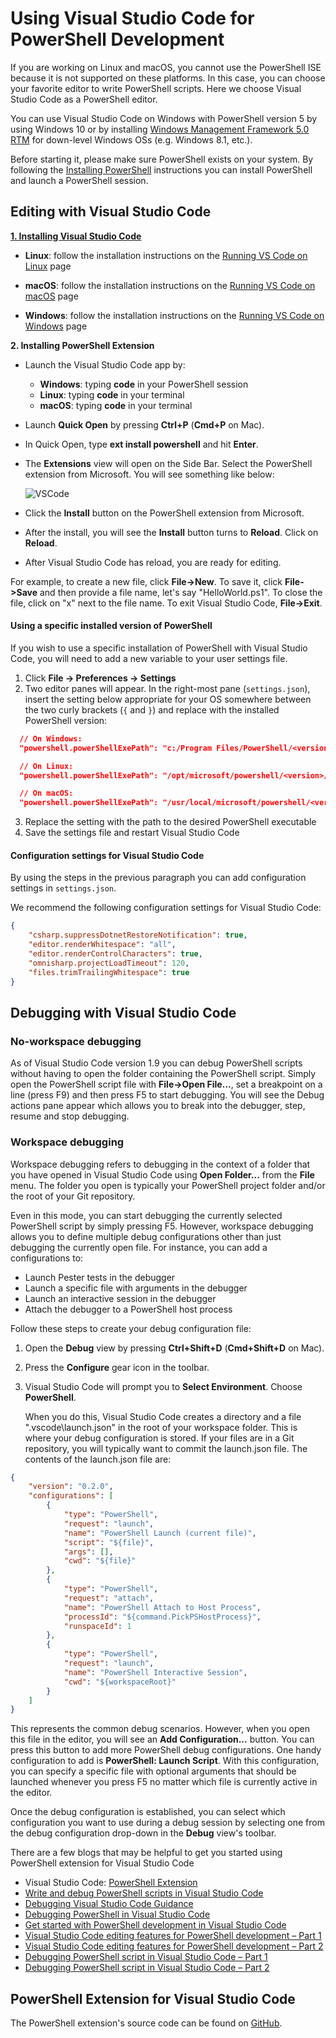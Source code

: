 Using Visual Studio Code for PowerShell Development
====

If you are working on Linux and macOS, you cannot use the PowerShell ISE because it is not supported on these platforms.
In this case, you can choose your favorite editor to write PowerShell scripts.
Here we choose Visual Studio Code as a PowerShell editor.

You can use Visual Studio Code on Windows with PowerShell version 5 by using Windows 10 or by installing [Windows Management Framework 5.0 RTM](https://www.microsoft.com/en-us/download/details.aspx?id=50395) for down-level Windows OSs (e.g. Windows 8.1, etc.).

Before starting it, please make sure PowerShell exists on your system.
By following the [Installing PowerShell](./README.md#installing-powershell) instructions you can install PowerShell and launch a PowerShell session.

Editing with Visual Studio Code
----
[**1. Installing Visual Studio Code**](https://code.visualstudio.com/Docs/setup/setup-overview)

* **Linux**: follow the installation instructions on the [Running VS Code on Linux](https://code.visualstudio.com/docs/setup/linux) page

* **macOS**: follow the installation instructions on the [Running VS Code on macOS](https://code.visualstudio.com/docs/setup/mac) page

* **Windows**: follow the installation instructions on the [Running VS Code on Windows](https://code.visualstudio.com/docs/setup/windows) page


**2. Installing PowerShell Extension**

- Launch the Visual Studio Code app by:
    * **Windows**:      typing **code** in your PowerShell session
    * **Linux**:        typing **code** in your terminal
    * **macOS**:        typing **code** in your terminal

- Launch **Quick Open** by pressing **Ctrl+P** (**Cmd+P** on Mac).
- In Quick Open, type **ext install powershell** and hit **Enter**.
- The **Extensions** view will open on the Side Bar. Select the PowerShell extension from Microsoft.
  You will see something like below:

  ![VSCode](vscode.png)

- Click the **Install** button on the PowerShell extension from Microsoft.
- After the install, you will see the **Install** button turns to **Reload**.
  Click on **Reload**.
- After Visual Studio Code has reload, you are ready for editing.

For example, to create a new file, click **File->New**.
To save it, click **File->Save** and then provide a file name, let's say "HelloWorld.ps1".
To close the file, click on "x" next to the file name.
To exit Visual Studio Code, **File->Exit**.

#### Using a specific installed version of PowerShell

If you wish to use a specific installation of PowerShell with Visual Studio Code, you will need to add a new variable to your user settings file.

1. Click **File -> Preferences -> Settings**
2. Two editor panes will appear.
   In the right-most pane (`settings.json`), insert the setting below appropriate for your OS somewhere between the two curly brackets (`{` and `}`) and replace *<version>* with the installed PowerShell version:

  ```json
    // On Windows:
    "powershell.powerShellExePath": "c:/Program Files/PowerShell/<version>/powershell.exe"

    // On Linux:
    "powershell.powerShellExePath": "/opt/microsoft/powershell/<version>/powershell"

    // On macOS:
    "powershell.powerShellExePath": "/usr/local/microsoft/powershell/<version>/powershell"
  ```

3. Replace the setting with the path to the desired PowerShell executable
4. Save the settings file and restart Visual Studio Code

#### Configuration settings for Visual Studio Code

By using the steps in the previous paragraph you can add configuration settings in `settings.json`.

We recommend the following configuration settings for Visual Studio Code:

```json
{
    "csharp.suppressDotnetRestoreNotification": true,
    "editor.renderWhitespace": "all",
    "editor.renderControlCharacters": true,
    "omnisharp.projectLoadTimeout": 120,
    "files.trimTrailingWhitespace": true
}
```

Debugging with Visual Studio Code
----
### No-workspace debugging
As of Visual Studio Code version 1.9 you can debug PowerShell scripts without having to open the folder containing the PowerShell script.
Simply open the PowerShell script file with **File->Open File...**, set a breakpoint on a line (press F9) and then press F5 to start debugging.
You will see the Debug actions pane appear which allows you to break into the debugger, step, resume and stop debugging.

### Workspace debugging
Workspace debugging refers to debugging in the context of a folder that you have opened in Visual Studio Code using **Open Folder...** from the **File** menu.
The folder you open is typically your PowerShell project folder and/or the root of your Git repository.

Even in this mode, you can start debugging the currently selected PowerShell script by simply pressing F5.
However, workspace debugging allows you to define multiple debug configurations other than just debugging the currently open file.
For instance, you can add a configurations to:

* Launch Pester tests in the debugger
* Launch a specific file with arguments in the debugger
* Launch an interactive session in the debugger
* Attach the debugger to a PowerShell host process

Follow these steps to create your debug configuration file:
1. Open the **Debug** view by pressing **Ctrl+Shift+D** (**Cmd+Shift+D** on Mac).
2. Press the **Configure** gear icon in the toolbar.
3. Visual Studio Code will prompt you to **Select Environment**.
Choose **PowerShell**.

   When you do this, Visual Studio Code creates a directory and a file ".vscode\launch.json" in the root of your workspace folder.
   This is where your debug configuration is stored. If your files are in a Git repository, you will typically want to commit the launch.json file.
   The contents of the launch.json file are:

```json
{
    "version": "0.2.0",
    "configurations": [
        {
            "type": "PowerShell",
            "request": "launch",
            "name": "PowerShell Launch (current file)",
            "script": "${file}",
            "args": [],
            "cwd": "${file}"
        },
        {
            "type": "PowerShell",
            "request": "attach",
            "name": "PowerShell Attach to Host Process",
            "processId": "${command.PickPSHostProcess}",
            "runspaceId": 1
        },
        {
            "type": "PowerShell",
            "request": "launch",
            "name": "PowerShell Interactive Session",
            "cwd": "${workspaceRoot}"
        }
    ]
}

```
This represents the common debug scenarios.
However, when you open this file in the editor, you will see an **Add Configuration...** button.
You can press this button to add more PowerShell debug configurations. One handy configuration to add is **PowerShell: Launch Script**.
With this configuration, you can specify a specific file with optional arguments that should be launched whenever you press F5 no matter which file is currently active in the editor.

Once the debug configuration is established, you can select which configuration you want to use during a debug session by selecting one from the debug configuration drop-down in the **Debug** view's toolbar.

There are a few blogs that may be helpful to get you started using PowerShell extension for Visual Studio Code

- Visual Studio Code: [PowerShell Extension][ps-extension]
- [Write and debug PowerShell scripts in Visual Studio Code][debug]
- [Debugging Visual Studio Code Guidance][vscode-guide]
- [Debugging PowerShell in Visual Studio Code][ps-vscode]
- [Get started with PowerShell development in Visual Studio Code][getting-started]
- [Visual Studio Code editing features for PowerShell development – Part 1][editing-part1]
- [Visual Studio Code editing features for PowerShell development – Part 2][editing-part2]
- [Debugging PowerShell script in Visual Studio Code – Part 1][debugging-part1]
- [Debugging PowerShell script in Visual Studio Code – Part 2][debugging-part2]

[ps-extension]:https://blogs.msdn.microsoft.com/cdndevs/2015/12/11/visual-studio-code-powershell-extension/
[debug]:https://blogs.msdn.microsoft.com/powershell/2015/11/16/announcing-powershell-language-support-for-visual-studio-code-and-more/
[vscode-guide]:https://johnpapa.net/debugging-with-visual-studio-code/
[ps-vscode]:https://github.com/PowerShell/vscode-powershell/tree/master/examples
[getting-started]:https://blogs.technet.microsoft.com/heyscriptingguy/2016/12/05/get-started-with-powershell-development-in-visual-studio-code/
[editing-part1]:https://blogs.technet.microsoft.com/heyscriptingguy/2017/01/11/visual-studio-code-editing-features-for-powershell-development-part-1/
[editing-part2]:https://blogs.technet.microsoft.com/heyscriptingguy/2017/01/12/visual-studio-code-editing-features-for-powershell-development-part-2/
[debugging-part1]:https://blogs.technet.microsoft.com/heyscriptingguy/2017/02/06/debugging-powershell-script-in-visual-studio-code-part-1/
[debugging-part2]:https://blogs.technet.microsoft.com/heyscriptingguy/2017/02/13/debugging-powershell-script-in-visual-studio-code-part-2/

PowerShell Extension for Visual Studio Code
----

The PowerShell extension's source code can be found on [GitHub](https://github.com/PowerShell/vscode-powershell).

